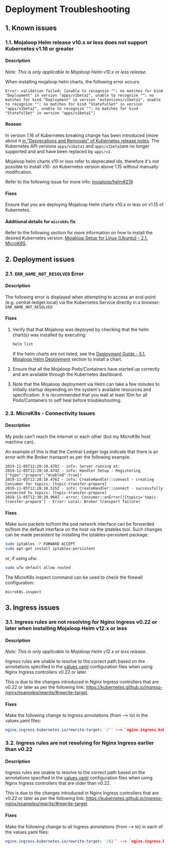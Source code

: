 # Deployment Troubleshooting

## 1. Known issues

### 1.1. Mojaloop Helm release v10.x or less does not support Kubernetes v1.16 or greater

#### Description

_Note: This is only applicable to Mojaloop Helm v10.x or less release._

When installing mojaloop helm charts, the following error occurs:

```log
Error: validation failed: [unable to recognize "": no matches for kind "Deployment" in version "apps/v1beta2", unable to recognize "": no matches for kind "Deployment" in version "extensions/v1beta1", unable to recognize "": no matches for kind "StatefulSet" in version "apps/v1beta2", unable to recognize "": no matches for kind "StatefulSet" in version "apps/v1beta1"]
```

#### Reason
  
In version 1.16 of Kubernetes breaking change has been introduced (more about it [in "Deprecations and Removals" of Kubernetes release notes](https://kubernetes.io/docs/setup/release/notes/#deprecations-and-removals). The  Kubernetes API versions `apps/v1beta1` and `apps/v1beta2`are no longer supported and  and have been replaced by `apps/v1`.

Mojaloop helm charts v10 or less refer to deprecated ids, therefore it's not possible to install v10- on Kubernetes version above 1.15 without manually modification.

Refer to the following issue for more info: [mojaloop/helm#219](https://github.com/mojaloop/helm/issues/219)

#### Fixes
  
Ensure that you are deploying Mojaloop Helm charts v10.x or less on v1.15 of Kubernetes.

#### Additional details for `microk8s` fix

Refer to the following section for more information on how to install the desired Kubernetes version: [Mojaloop Setup for Linux (Ubuntu) - 2.1. MicroK8S](./local-setup-linux.md#21-microk8s).

## 2. Deployment issues

### 2.1. `ERR_NAME_NOT_RESOLVED` Error

#### Description

The following error is displayed when attempting to access an end-point (e.g. central-ledger.local) via the Kubernetes Service directly in a browser: `ERR_NAME_NOT_RESOLVED`

#### Fixes

1. Verify that that Mojaloop was deployed by checking that the helm chart(s) was installed by executing:

   ```bash
   helm list
   ```

   If the helm charts are not listed, see the [Deployment Guide - 5.1. Mojaloop Helm Deployment](./README.md#51-mojaloop-helm-deployment) section to install a chart.

2. Ensure that all the Mojaloop Pods/Containers have started up correctly and are available through the Kubernetes dashboard.

3. Note that the Mojaloop deployment via Helm can take a few minutes to initially startup depending on the system's available resources and specification. It is recommended that you wait at least 10m for all Pods/Containers to self heal before troubleshooting.
  
### 2.3. MicroK8s - Connectivity Issues

#### Description

My pods can’t reach the internet or each other (but my MicroK8s host machine can).

An example of this is that the Central-Ledger logs indicate that there is an error with the Broker transport as per the following example:

```log
2019-11-05T12:28:10.470Z - info: Server running at: 
2019-11-05T12:28:10.474Z - info: Handler Setup - Registering {"type":"prepare","enabled":true}!
2019-11-05T12:28:10.476Z - info: CreateHandler::connect - creating Consumer for topics: [topic-transfer-prepare]
2019-11-05T12:28:10.515Z - info: CreateHandler::connect - successfully connected to topics: [topic-transfer-prepare]
2019-11-05T12:30:20.960Z - error: Consumer::onError()[topics='topic-transfer-prepare'] - Error: Local: Broker transport failure)
```

#### Fixes
    
Make sure packets to/from the pod network interface can be forwarded to/from the default interface on the host via the iptables tool. Such changes can be made persistent by installing the iptables-persistent package:

```bash
sudo iptables -P FORWARD ACCEPT
sudo apt-get install iptables-persistent
```

or, if using ufw:

```bash
sudo ufw default allow routed
```

The MicroK8s inspect command can be used to check the firewall configuration:

```bash
microk8s.inspect
```

## 3. Ingress issues

### 3.1. Ingress rules are not resolving for Nginx Ingress v0.22 or later when installing Mojaloop Helm v12.x or less

#### Description

_Note: This is only applicable to Mojaloop Helm v12.x or less release._

Ingress rules are unable to resolve to the correct path based on the annotations specified in the [values.yaml](https://github.com/mojaloop/helm/blob/v12.0.0/mojaloop/values.yaml) configuration files when using Nginx Ingress controllers v0.22 or later.

This is due to the changes introduced in Nginx Ingress controllers that are v0.22 or later as per the following link: https://kubernetes.github.io/ingress-nginx/examples/rewrite/#rewrite-target.

#### Fixes

Make the following change to Ingress annotations (from --> to) in the values.yaml files:

```yaml
nginx.ingress.kubernetes.io/rewrite-target: '/'` --> `nginx.ingress.kubernetes.io/rewrite-target: '/$1'
```

### 3.2. Ingress rules are not resolving for Nginx Ingress earlier than v0.22

#### Description

Ingress rules are unable to resolve to the correct path based on the annotations specified in the [values.yaml](https://github.com/mojaloop/helm/blob/master/mojaloop/values.yaml) configuration files when using Nginx Ingress controllers that are older than v0.22.

This is due to the changes introduced in Nginx Ingress controllers that are v0.22 or later as per the following link: https://kubernetes.github.io/ingress-nginx/examples/rewrite/#rewrite-target.

#### Fixes

Make the following change to all Ingress annotations (from --> to) in each of the values.yaml files:
  
```yaml
nginx.ingress.kubernetes.io/rewrite-target: '/$1'` --> `nginx.ingress.kubernetes.io/rewrite-target: '/'
```

